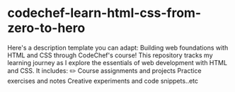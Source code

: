 # codechef-learn-html-css-from-zero-to-hero
Here's a description template you can adapt:  Building web foundations with HTML and CSS through CodeChef's course!  This repository tracks my learning journey as I explore the essentials of web development with HTML and CSS. It includes:  ✏️ Course assignments and projects Practice exercises and notes Creative experiments and code snippets..etc
